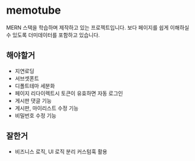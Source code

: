 # memotube

MERN 스택을 학습하며 제작하고 있는 프로젝트입니다.
보다 페이지를 쉽게 이해하실 수 있도록 더미데이터를 포함하고 있습니다.

## 해야할거

- 지연로딩
- 서브셋폰트
- 디폴트테마 세분화
- 페이지 리다이렉트시 토큰이 유효하면 자동 로그인
- 게시판 댓글 기능
- 게시판, 마이리스트 수정 기능
- 비밀번호 수정 기능

## 잘한거

- 비즈니스 로직, UI 로직 분리 커스텀훅 활용
